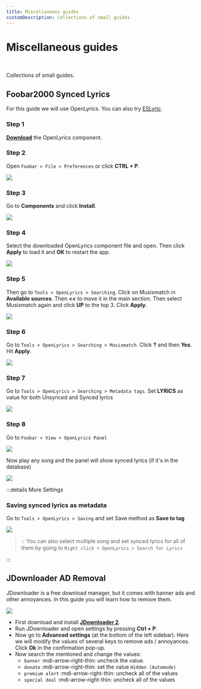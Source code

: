 ```yaml
---
title: Miscellaneous guides
customDescription: Collections of small guides
---
```


# Miscellaneous guides

<br>

Collections of small guides.

## Foobar2000 Synced Lyrics

For this guide we will use OpenLyrics. You can also try [ESLyric](https://github.com/ESLyric/release).

### Step 1
[**Download**](https://www.foobar2000.org/components/view/foo_openlyrics) the OpenLyrics component.

### Step 2
Open `Foobar > File > Preferences` or click **CTRL + P**.

![](/ss/foobar/fbs1.png)

### Step 3
Go to **Components** and click **Install**.

![](/ss/foobar/fbs2.png)

### Step 4
Select the downloaded OpenLyrics component file and open. Then click **Apply** to load it and **OK** to restart the app.

![](/ss/foobar/fbs3.png)

### Step 5
Then go to `Tools > OpenLyrics > Searching`. Click on Musixmatch in **Available sources**. Then **<<** to move it in the main section. Then select Musixmatch again and click **UP** to the top 3. Click **Apply**.

![](/ss/foobar/fbs4.png)

### Step 6
Go to `Tools > OpenLyrics > Searching > Musixmatch`. Click **?** and then **Yes**. Hit **Apply**.

![](/ss/foobar/fbs5.png)

### Step 7
Go to `Tools > OpenLyrics > Searching > Metadata tags`. Set **LYRICS** as value for both Unsynced and Synced lyrics

![](/ss/foobar/fb5_5.png)

### Step 8
Go to `Foobar > View > OpenLyrics Panel`

![](/ss/foobar/fbs6.png)

Now play any song and the panel will show synced lyrics (if it's in the database)

![](/ss/foobar/fbs7.png)

:::details More Settings
### Saving synced lyrics as metadata
Go to `Tools > OpenLyrics > Saving` and set Save method as **Save to tag**

![](/ss/foobar/fbsavesub.png)

> 💡 You can also select multiple song and set synced lyrics for all of them by going to `Right click > OpenLyrics > Search for Lyrics`

:::


## JDownloader AD Removal

JDownloader is a free download manager, but it comes with banner ads and other annoyances. In this guide you will learn how to remove them.

![](/ss/jd.png)

- First download and install [**JDownloader 2**](https://jdownloader.org/jdownloader2).
- Run JDownloader and open settings by pressing **Ctrl + P**.
- Now go to **Advanced settings** (at the bottom of the left sidebar). Here we will modify the values of several keys to remove ads / annoyances. Click **Ok** in the confirmation pop-up.
- Now search the mentioned and change the values:
  - `banner` :mdi-arrow-right-thin: uncheck the value.
  - `donate` :mdi-arrow-right-thin: set the value `Hidden (Automode)`
  - `premium alert` :mdi-arrow-right-thin: uncheck all of the values
  - `special deal` :mdi-arrow-right-thin: uncheck all of the values

